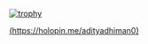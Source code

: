 [![trophy](https://github-profile-trophy.vercel.app/?username=adityadhiman0)](https://github.com/adityadhiman0/github-profile-trophy)

[(https://holopin.me/adityadhiman0)](https://holopin.io/@adityadhiman0)
